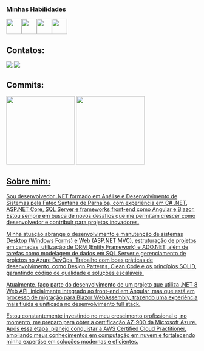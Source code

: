 ### Minhas Habilidades

<!--
**iKelviin/iKelviin** is a ✨ _special_ ✨ repository because its `README.md` (this file) appears on your GitHub profile.

Here are some ideas to get you started:

- 🔭 I’m currently working on ...
- 🌱 I’m currently learning ...
- 👯 I’m looking to collaborate on ...
- 🤔 I’m looking for help with ...
- 💬 Ask me about ...
- 📫 How to reach me: ...
- 😄 Pronouns: ...
- ⚡ Fun fact: ...
-->

<img loading="lazy" src="https://cdn.jsdelivr.net/gh/devicons/devicon@latest/icons/angular/angular-original.svg" width="40" height="40"/><img loading="lazy" src="https://cdn.jsdelivr.net/gh/devicons/devicon@latest/icons/blazor/blazor-original.svg" width="40" height="40"/><img loading="lazy" src="https://cdn.jsdelivr.net/gh/devicons/devicon@latest/icons/csharp/csharp-original.svg" width="40" eight="40"/><img loading="lazy" src="https://cdn.jsdelivr.net/gh/devicons/devicon@latest/icons/azuresqldatabase/azuresqldatabase-original.svg" width="40" height="40"/>

## Contatos:

<div>
<a href = "mailto:kelvinsantosdarocha@gmail.com"><img loading="lazy" src="https://img.shields.io/badge/Gmail-D14836?style=for-the-badge&logo=gmail&logoColor=white" target="_blank"></a>
<a href="https://www.linkedin.com/in/kelvinsnts" target="_blank"><img loading="lazy" src="https://img.shields.io/badge/-LinkedIn-%230077B5?style=for-the-badge&logo=linkedin&logoColor=white" target="_blank"></a>   
</div>

## Commits: 

<div>
<a href="https://github.com/iKelviin">
<img loading="lazy" height="180em" src="https://github-readme-stats.vercel.app/api/top-langs/?username=iKelviin&layout=compact&langs_count=7&theme=dracula"/>
<img loading="lazy" height="180em" src="https://github-readme-stats.vercel.app/api?username=iKelviin&show_icons=true&theme=dracula&include_all_commits=true&count_private=true"/>
</div>

## Sobre mim:

Sou desenvolvedor .NET formado em Análise e Desenvolvimento de Sistemas pela Fatec Santana de Parnaíba, com experiência em C# .NET, ASP.NET Core, SQL Server e frameworks front-end como Angular e Blazor. Estou sempre em busca de novos desafios que me permitam crescer como desenvolvedor e contribuir para projetos inovadores.

Minha atuação abrange o desenvolvimento e manutenção de sistemas Desktop (Windows Forms) e Web (ASP.NET MVC), estruturação de projetos em camadas, utilização de ORM (Entity Framework) e ADO.NET, além de tarefas como modelagem de dados em SQL Server e gerenciamento de projetos no Azure DevOps. Trabalho com boas práticas de desenvolvimento, como Design Patterns, Clean Code e os princípios SOLID, garantindo código de qualidade e soluções escaláveis.

Atualmente, faço parte do desenvolvimento de um projeto que utiliza .NET 8 Web API, inicialmente integrado ao front-end em Angular, mas que está em processo de migração para Blazor WebAssembly, trazendo uma experiência mais fluida e unificada no desenvolvimento full stack.

Estou constantemente investindo no meu crescimento profissional e, no momento, me preparo para obter a certificação AZ-900 da Microsoft Azure. Após essa etapa, planejo conquistar a AWS Certified Cloud Practitioner, ampliando meus conhecimentos em computação em nuvem e fortalecendo minha expertise em soluções modernas e eficientes.     

          
